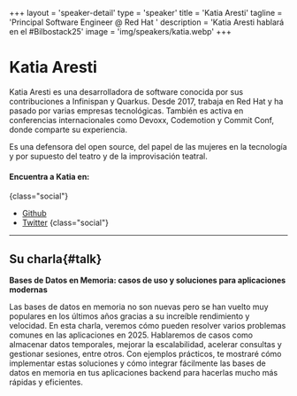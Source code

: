 +++
layout = 'speaker-detail'
type = 'speaker'
title = 'Katia Aresti'
tagline = 'Principal Software Engineer @ Red Hat '
description = 'Katia Aresti hablará en el #Bilbostack25'
image = 'img/speakers/katia.webp'
+++

# Katia Aresti

Katia Aresti es una desarrolladora de software conocida por sus contribuciones a Infinispan y Quarkus. Desde 2017, trabaja en Red Hat y ha pasado por varias empresas tecnológicas. También es activa en conferencias internacionales como Devoxx, Codemotion y Commit Conf, donde comparte su experiencia.

Es una defensora del open source, del papel de las mujeres en la tecnología y por supuesto del teatro y de la improvisación teatral.

#### Encuentra a Katia en:

{class="social"}

- [Github](https://github.com/karesti)
- [Twitter](https://x.com/karesti)
  {class="social"}

---  

## Su charla{#talk}
**Bases de Datos en Memoria: casos de uso y soluciones para aplicaciones modernas**

Las bases de datos en memoria no son nuevas pero se han vuelto muy populares en los
últimos años gracias a su increíble rendimiento y velocidad. En esta charla, veremos cómo
pueden resolver varios problemas comunes en las aplicaciones en 2025. Hablaremos de casos
como almacenar datos temporales, mejorar la escalabilidad, acelerar consultas y gestionar
sesiones, entre otros. Con ejemplos prácticos, te mostraré cómo implementar estas soluciones
y cómo integrar fácilmente las bases de datos en memoria en tus aplicaciones backend para
hacerlas mucho más rápidas y eficientes.
